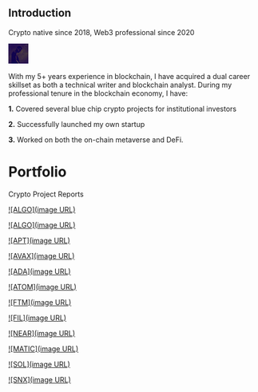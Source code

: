 ## Introduction

Crypto native since 2018, Web3 professional since 2020


![profile_picture](profile_picture.png)


With my 5+ years experience in blockchain, I have acquired a dual career skillset as both a technical writer and blockchain analyst. 
During my professional tenure in the blockchain economy, I have:

**1.** Covered several blue chip crypto projects for institutional investors

**2.** Successfully launched my own startup

**3.** Worked on both the on-chain metaverse and DeFi.


# Portfolio

Crypto Project Reports

[![ALGO](image URL)](https://www.cryptoeq.io/corereports/aave-abridged)

[![ALGO](image URL)](https://www.cryptoeq.io/corereports/algorand-abridged)

[![APT](image URL)](https://www.cryptoeq.io/corereports/aptos-abridged)

[![AVAX](image URL)](https://www.cryptoeq.io/corereports/avalanche-abridged)

[![ADA](image URL)](https://www.cryptoeq.io/corereports/cardano-abridged)

[![ATOM](image URL)](https://www.cryptoeq.io/corereports/cosmos-abridged)

[![FTM](image URL)](https://www.cryptoeq.io/corereports/fantom-abridged)

[![FIL](image URL)](https://www.cryptoeq.io/corereports/filecoin-abridged)

[![NEAR](image URL)](https://www.cryptoeq.io/corereports/near-protocol-abridged)

[![MATIC](image URL)](https://www.cryptoeq.io/corereports/polygon-abridged)

[![SOL](image URL)](https://www.cryptoeq.io/corereports/solana-abridged)

[![SNX](image URL)](https://www.cryptoeq.io/corereports/synthetix-abridged)

